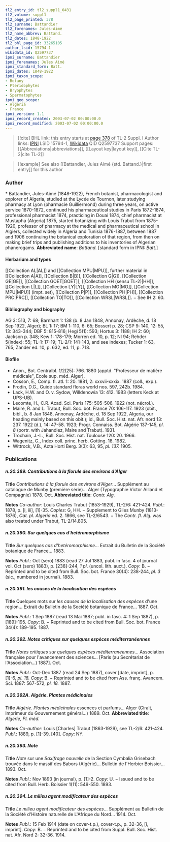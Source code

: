 ```yaml
---
tl2_entry_id: tl2_suppl1_0431
tl2_volume: suppl1
tl2_page_printed: 378
tl2_surname: Battandier
tl2_forenames: Jules-Aimé
tl2_name_abbrev: Battand.
tl2_dates: 1848-1922
tl2_bhl_page_id: 33265105
author_lsid: 15794-1
wikidata_id: Q2597737
ipni_surname: Battandier
ipni_forenames: Jules Aimé
ipni_standard_form: Batt.
ipni_dates: 1848-1922
ipni_taxon_scope: 
- Botany
- Pteridophytes
- Bryophytes
- Spermatophytes
ipni_geo_scope: 
- Algeria
- France
ipni_version: 1.1
ipni_record_created: 2003-07-02 00:00:00.0
ipni_record_modified: 2003-07-02 00:00:00.0
---
```


> [!cite] BHL link: this entry starts at [page 378](https://www.biodiversitylibrary.org/page/33265105) of TL-2 Suppl. I
> Author links: [IPNI](https://www.ipni.org/a/15794-1) LSID 15794-1, [Wikidata](https://www.wikidata.org/wiki/Q2597737) QID Q2597737
> Support pages: [[Abbreviations|abbreviations]], [[Layout key|layout key]], [[Cite TL-2|cite TL-2]]

> [!example] See also [[Battandier, Jules Aimé {std. Battand.}|first entry]] for this author

### Author

\* Battandier, Jules-Aimé (1848-1922), French botanist, pharmacologist and explorer of Algeria, studied at the Lycée de Tournon, later studying pharmacy at Lyon (pharmacie Guilliermond) during three years, on active service 1870-1872, continued his pharmaceutical studies in Paris 1872-1874, professional pharmacist 1874, practicing in Douai 1874, chief pharmacist at Mustapha (Algeria) 1875, started botanizing with Louis Trabut from 1875-1920, professor of pharmacy at the medical and pharmaceutical school in Algiers, collected widely in Algeria and Tunisia 1876-1887, between 1887 and 1906 continuing the botanical exploration of that region, from then on making brief trips and publishing additions to his inventories of Algerian phanerogams. 
**Abbreviated name**: *Battand.* \[standard form in IPNI: *Batt.*\]

#### Herbarium and types

[[Collection AL|AL]] and [[Collection MPU|MPU]], further material in [[Collection A|A]], [[Collection B|B]], [[Collection G|G]], [[Collection GE|GE]], [[Collection GOET|GOET]], [[Collection HH (sensu TL-2)|HH]], [[Collection L|L]], [[Collection LY|LY]], [[Collection MO|MO]], [[Collection MPU|MPU]] (impt. set), [[Collection P|P]], [[Collection PH|PH]], [[Collection PRC|PRC]], [[Collection TO|TO]], [[Collection WRSL|WRSL]]. − See IH 2: 60.

#### Bibliography and biography

AG 3: 513, 7: 68; Barnhart 1: 138 (b. 8 Jan 1848, Annonay, Ardèche, d. 18 Sep 1922, Alger); BL 1: 17; BM 1: 110, 6: 65; Bossert p. 28; CSP 9: 140, 12: 55, 13: 343-344; DBF 5: 815-816; Hegi 5(1): 593; Hortus 3: 1188; IH 2: 60; Jackson p. 348; Kew 1: 178-179; Morren ed. 10, p. 12; NI 94; Rehder 5(index): 55; TL-1: 17-19; TL-2/1: 141-143, and see indexes; Tucker 1: 63, 765; Zander ed. 10, p. 632, ed. 11, p. 718.

#### Biofile

- Anon., Bot. Centralbl. 1/2(25): 766. 1880 (apptd. "Professeur de matière médicale", Ecole sup. méd. Alger).
- Cosson, E., Comp. fl. atl. 1: 20. 1881, 2: xxxvii-xxxix. 1887 (coll., exp.).
- Frodin, D.G., Guide standard floras world nos. 597, 242b. 1984.
- Lack, H.W. and O. v. Sydow, Willdenowia 13: 412. 1983 (letters Keck at UPS-UB).
- Lecomte, H., C.R. Acad. Sci. Paris 175: 505-506. 1922 (not. nécrol.).
- Maire, R. and L. Trabut, Bull. Soc. bot. France 70: 106-117. 1923 (obit., bibl., b. 8 Jan 1848, Annonay, Ardèche, d. 18 Sep 1922, Algeria, our heading mainly based on this obit.); id., Bull. Soc. Hist. nat. Afr. nord 13: 237. 1922 (d.), 14: 47-58. 1923; Progr. Connaiss. Bot. Algérie 137-145, *pl. 8* (portr. with Jahandiez, Maire and Trabut). 1931.
- Trochain, J.-L., Bull. Soc. Hist. nat. Toulouse 120: 20. 1966.
- Wagenitz, G., Index coll. princ. herb. Gotting. 18. 1982.
- Wittrock, V.B., Acta Horti Berg. 3(3): 63, 95, *pl. 137.* 1905.

### Publications

##### n.20.389. Contributions à la florule des environs d'Alger

**Title**
*Contributions à la florule des environs d'Alger*... Supplément au catalogue de Munby (première série)... Alger (Typographie Victor Ailland et Compagnie) 1878. Oct.
**Abbreviated title**: *Contr. Alg.*

**Notes**
*Co-author*: Louis Charles Trabut (1853-1929), TL-2/6: 421-424.
*Publ*.: 1878, p. \[i, iii\], \[1\]-35. *Copies*: G, HH. − Supplement to Giles Munby (1813-1876), *Cat. pl. Algeria* ed. 2. 1866, see TL-2/6543. − The *Contr. fl. Alg.* was also treated under Trabut, TL-2/14.805.

##### n.20.390. Sur quelques cas d'hetéromorphisme

**Title**
*Sur quelques cas d'hetéromorphisme*... Extrait du Bulletin de la Société botanique de France... 1883.

**Notes**
*Publ*.: Oct (sero) 1883 (read 27 Jul 1883, publ. in fasc. 4 of journal vol. Oct (sero) 1883), p. \[238\]-244, *1 pl*. (uncol. lith. auct.). *Copy*: B. − Reprinted and to be cited from Bull. Soc. bot. France 30(4): 238-244, *pl. 3* (sic., numbered in journal). 1883.

##### n.20.391. les causes de la localisation des espèces

**Title**
Quelques mots sur *les causes de la localisation des espèces* d'une region... Extrait du Bulletin de la Société botanique de France... 1887. Oct.

**Notes**
*Publ*.: 1 Sep 1887 (read 13 Mai 1887; publ. in fasc. 4: 1 Sep 1887), p. \[189\]-195. *Copy*: B. − Reprinted and to be cited from Bull. Soc. bot. France 34(4): 189-195. 1887.

##### n.20.392. Notes critiques sur quelques espèces méditerranéennes

**Title**
*Notes critiques sur quelques espèces méditerranéennes*... Association française pour l'avancement des sciences... \[Paris (au Secrétariat de l'Association...) 1887\]. Oct.

**Notes**
*Publ*.: Oct-Dec 1887 (read 24 Sep 1887), cover \[date, imprint\], p. \[1\]-6, *pl. 18.* *Copy*: B. − Reprinted and to be cited from Ass. franç. Avancem. Sci. 1887: 567-572, *pl. 18.* 1887.

##### n.20.392A. Algérie. Plantes médicinales

**Title**
*Algérie. Plantes médicinales* essences et parfums... Alger (Giralt, Imprimeur du Gouvernement général...) 1889. Oct.
**Abbreviated title**: *Algérie, Pl. méd.*

**Notes**
*Co-author*: Louis \[Charles\] Trabut (1863-1929), see TL-2/6: 421-424.
*Publ*.: 1889, p. \[1\]-39, \[40\]. *Copy*: NY.

##### n.20.393. Note

**Title**
*Note* sur une *Saxifrage nouvelle* de la Section Cymbalia Grisebach trouvée dans le massif des Babors (Algérie)... Bulletin de l'Herbier Boissier... 1893. Oct.

**Notes**
*Publ*.: Nov 1893 (in journal), p. \[1\]-2. *Copy*: U. − Issued and to be cited from Bull. Herb. Boissier 1(11): 549-550. 1893.

##### n.20.394. Le milieu agent modificateur des espèces

**Title**
*Le milieu agent modificateur des espèces*... Supplément au Bulletin de la Société d'Histoire naturelle de L'Afrique du Nord... 1914. Oct.

**Notes**
*Publ*.: 15 Feb 1914 (date on cover-t.p.), cover-t.p., p. 32-36, \[i, imprint\]. *Copy*: B. − Reprinted and to be cited from Suppl. Bull. Soc. Hist. nat. Afr. Nord 2: 32-36. 1914.

